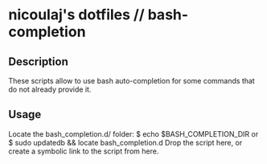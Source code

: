 nicoulaj's dotfiles // bash-completion
======================================

Description
-----------
These scripts allow to use bash auto-completion for some commands that
do not already provide it.

Usage
-----
Locate the bash_completion.d/ folder:
    $ echo $BASH_COMPLETION_DIR
or
    $ sudo updatedb && locate bash_completion.d
Drop the script here, or create a symbolic link to the script from here.
